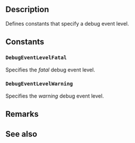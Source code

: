 ## Description

Defines constants that specify a debug event level.

## Constants

### `DebugEventLevelFatal`

Specifies the *fatal* debug event level.

### `DebugEventLevelWarning`

Specifies the *warning* debug event level.

## Remarks

## See also
